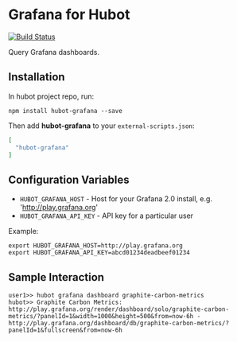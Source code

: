 # Grafana for Hubot

[![Build Status](https://travis-ci.org/stephenyeargin/hubot-grafana.png)](https://travis-ci.org/stephenyeargin/hubot-grafana)

Query Grafana dashboards.

## Installation

In hubot project repo, run:

`npm install hubot-grafana --save`

Then add **hubot-grafana** to your `external-scripts.json`:

```json
[
  "hubot-grafana"
]
```

## Configuration Variables

- `HUBOT_GRAFANA_HOST` - Host for your Grafana 2.0 install, e.g. 'http://play.grafana.org'
- `HUBOT_GRAFANA_API_KEY` - API key for a particular user

Example:

```
export HUBOT_GRAFANA_HOST=http://play.grafana.org
export HUBOT_GRAFANA_API_KEY=abcd01234deadbeef01234
```

## Sample Interaction

```
user1>> hubot grafana dashboard graphite-carbon-metrics
hubot>> Graphite Carbon Metrics: http://play.grafana.org/render/dashboard/solo/graphite-carbon-metrics/?panelId=1&width=1000&height=500&from=now-6h - http://play.grafana.org/dashboard/db/graphite-carbon-metrics/?panelId=1&fullscreen&from=now-6h
```
